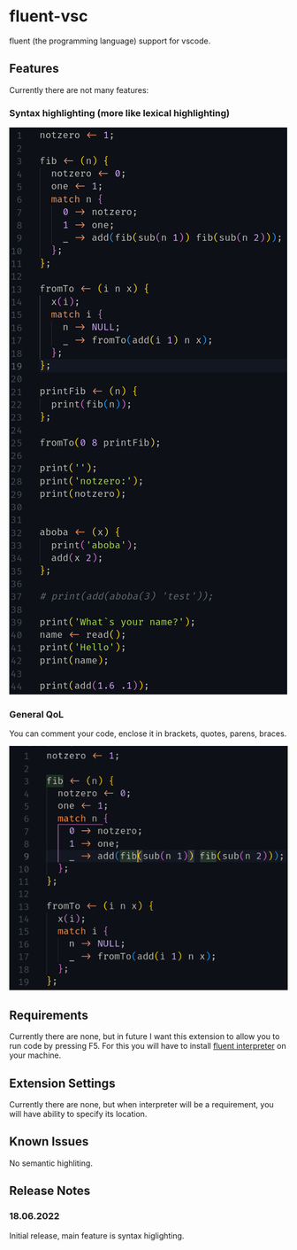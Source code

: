 # fluent-vsc

fluent (the programming language) support for vscode.

## Features

Currently there are not many features:

### Syntax highlighting (more like lexical highlighting)

![Syntax highlighting](images/syntax-highlighting.png)

### General QoL

You can comment your code, enclose it in brackets, quotes, parens, braces.

![Syntax highlighting](images/stuff.gif)

## Requirements

Currently there are none, but in future
I want this extension to allow you to run code by pressing F5.
For this you will have to install
[fluent interpreter](https://github.com/dazzlemon/fluent) on your machine.

## Extension Settings

Currently there are none, but when interpreter will be a requirement,
you will have ability to specify its location.

## Known Issues

No semantic highliting.

## Release Notes

### 18.06.2022

Initial release, main feature is syntax higlighting.
